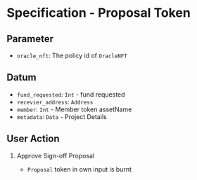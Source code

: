 # Specification - Proposal Token

## Parameter

- `oracle_nft`: The policy id of `OracleNFT`

## Datum

- `fund_requested`: `Int` - fund requested
- `recevier_address`: `Address`
- `member`: `Int` - Member token assetName
- `metadata`: `Data` - Project Details

## User Action

1. Approve Sign-off Proposal

   - `Proposal` token in own input is burnt
